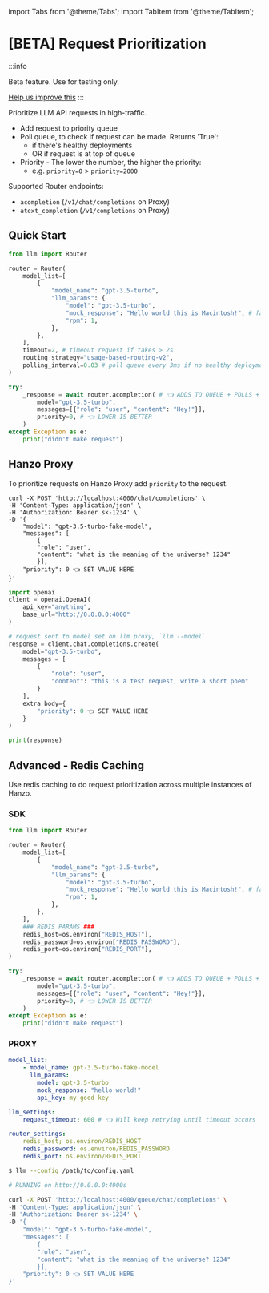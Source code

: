 import Tabs from '@theme/Tabs';
import TabItem from '@theme/TabItem';

# [BETA] Request Prioritization

:::info 

Beta feature. Use for testing only. 

[Help us improve this](https://github.com/BerriAI/llm/issues)
:::

Prioritize LLM API requests in high-traffic.

- Add request to priority queue
- Poll queue, to check if request can be made. Returns 'True':
    * if there's healthy deployments 
    * OR if request is at top of queue
- Priority - The lower the number, the higher the priority: 
    * e.g. `priority=0` > `priority=2000`

Supported Router endpoints:
- `acompletion` (`/v1/chat/completions` on Proxy)
- `atext_completion` (`/v1/completions` on Proxy)


## Quick Start 

```python
from llm import Router

router = Router(
    model_list=[
        {
            "model_name": "gpt-3.5-turbo",
            "llm_params": {
                "model": "gpt-3.5-turbo",
                "mock_response": "Hello world this is Macintosh!", # fakes the LLM API call
                "rpm": 1,
            },
        },
    ],
    timeout=2, # timeout request if takes > 2s
    routing_strategy="usage-based-routing-v2",
    polling_interval=0.03 # poll queue every 3ms if no healthy deployments
)

try:
    _response = await router.acompletion( # 👈 ADDS TO QUEUE + POLLS + MAKES CALL
        model="gpt-3.5-turbo",
        messages=[{"role": "user", "content": "Hey!"}],
        priority=0, # 👈 LOWER IS BETTER
    )
except Exception as e:
    print("didn't make request")
```

## Hanzo Proxy

To prioritize requests on Hanzo Proxy add `priority` to the request.

<Tabs>
<TabItem value="curl" label="curl">

```curl 
curl -X POST 'http://localhost:4000/chat/completions' \
-H 'Content-Type: application/json' \
-H 'Authorization: Bearer sk-1234' \
-D '{
    "model": "gpt-3.5-turbo-fake-model",
    "messages": [
        {
        "role": "user",
        "content": "what is the meaning of the universe? 1234"
        }],
    "priority": 0 👈 SET VALUE HERE
}'
```

</TabItem>
<TabItem value="openai-sdk" label="OpenAI SDK">

```python
import openai
client = openai.OpenAI(
    api_key="anything",
    base_url="http://0.0.0.0:4000"
)

# request sent to model set on llm proxy, `llm --model`
response = client.chat.completions.create(
    model="gpt-3.5-turbo",
    messages = [
        {
            "role": "user",
            "content": "this is a test request, write a short poem"
        }
    ],
    extra_body={ 
        "priority": 0 👈 SET VALUE HERE
    }
)

print(response)
```

</TabItem>
</Tabs>

## Advanced - Redis Caching 

Use redis caching to do request prioritization across multiple instances of Hanzo. 

### SDK 
```python
from llm import Router

router = Router(
    model_list=[
        {
            "model_name": "gpt-3.5-turbo",
            "llm_params": {
                "model": "gpt-3.5-turbo",
                "mock_response": "Hello world this is Macintosh!", # fakes the LLM API call
                "rpm": 1,
            },
        },
    ],
    ### REDIS PARAMS ###
    redis_host=os.environ["REDIS_HOST"], 
    redis_password=os.environ["REDIS_PASSWORD"], 
    redis_port=os.environ["REDIS_PORT"], 
)

try:
    _response = await router.acompletion( # 👈 ADDS TO QUEUE + POLLS + MAKES CALL
        model="gpt-3.5-turbo",
        messages=[{"role": "user", "content": "Hey!"}],
        priority=0, # 👈 LOWER IS BETTER
    )
except Exception as e:
    print("didn't make request")
```

### PROXY 

```yaml
model_list:
    - model_name: gpt-3.5-turbo-fake-model
      llm_params:
        model: gpt-3.5-turbo
        mock_response: "hello world!" 
        api_key: my-good-key

llm_settings:
    request_timeout: 600 # 👈 Will keep retrying until timeout occurs

router_settings:
    redis_host; os.environ/REDIS_HOST
    redis_password: os.environ/REDIS_PASSWORD
    redis_port: os.environ/REDIS_PORT
```

```bash
$ llm --config /path/to/config.yaml 

# RUNNING on http://0.0.0.0:4000s
```

```bash
curl -X POST 'http://localhost:4000/queue/chat/completions' \
-H 'Content-Type: application/json' \
-H 'Authorization: Bearer sk-1234' \
-D '{
    "model": "gpt-3.5-turbo-fake-model",
    "messages": [
        {
        "role": "user",
        "content": "what is the meaning of the universe? 1234"
        }],
    "priority": 0 👈 SET VALUE HERE
}'
```